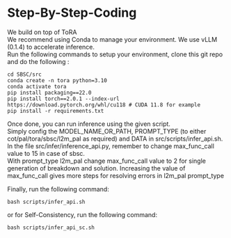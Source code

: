 # Step-By-Step-Coding

We build on top of ToRA   
We recommend using Conda to manage your environment. We use vLLM (0.1.4) to accelerate inference.    
Run the following commands to setup your environment, clone this git repo and do the following :

```
cd SBSC/src
conda create -n tora python=3.10
conda activate tora
pip install packaging==22.0
pip install torch==2.0.1 --index-url https://download.pytorch.org/whl/cu118 # CUDA 11.8 for example
pip install -r requirements.txt
```

Once done, you can run inference using the given script.   
Simply config the MODEL_NAME_OR_PATH, PROMPT_TYPE (to either cot/pal/tora/sbsc/l2m_pal as required) and DATA in src/scripts/infer_api.sh.   
In the file src/infer/inference_api.py, remember to change max_func_call value to 15 in case of sbsc.   
With prompt_type l2m_pal change max_func_call value to 2 for single generation of breakdown and solution.
Increasing the value of max_func_call gives more steps for resolving errors in l2m_pal prompt_type  

   
Finally, run the following command:
    
```
bash scripts/infer_api.sh
```
or for Self-Consistency, run the following command:
    
```
bash scripts/infer_api_sc.sh
```
